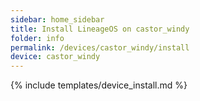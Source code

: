 ```yaml
---
sidebar: home_sidebar
title: Install LineageOS on castor_windy
folder: info
permalink: /devices/castor_windy/install
device: castor_windy
---
```

{% include templates/device_install.md %}
